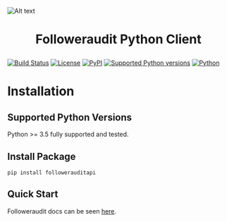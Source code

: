 ![Alt text](https://www.followeraudit.com/images/fa-logo-dark.png)

# <p align="center">Followeraudit Python Client

[![Build Status](https://img.shields.io/github/workflow/status/bytesview/followerauditapi-python/Upload%20Python%20Package)](https://github.com/bytesview/followerauditapi-python/actions?query=workflow%3A%22Upload+Python+Package%22)
[![License](https://img.shields.io/badge/license-GNUV3-blue)](https://github.com/bytesview/followerauditapi-python/blob/main/LICENSE)
[![PyPI](https://img.shields.io/pypi/v/followerauditapi?color=fd7e14)](https://pypi.org/project/followerauditapi)
[![Supported Python versions](https://img.shields.io/pypi/pyversions/pyTelegramBotAPI.svg)](https://pypi.org/project/followerauditapi)
[![Python](https://img.shields.io/badge/python-3.5%20%7C%203.6%20%7C%203.7%20%7C%203.8%20%7C%203.9%20%7C%203.10-blue)](https://pypi.org/project/followerauditapi)


# Installation

## Supported Python Versions
Python >= 3.5 fully supported and tested.

## Install Package
```
pip install followerauditapi
```

## Quick Start

Followeraudit docs can be seen [here](https://www.followeraudit.com/audit-api).